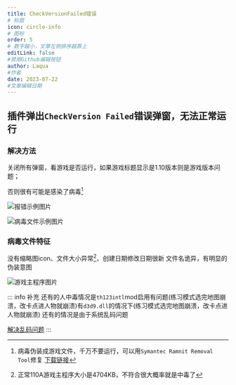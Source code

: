 ```yaml
---
title: CheckVersionFailed错误
# 标题
icon: circle-info
# 图标
order: 5
# 数字越小，文章左侧排序越靠上
editLink: false
#禁用Github编辑按钮
author: Laqua
#作者
date: 2023-07-22
#文章编辑日期
---
```



## **插件弹出```CheckVersion Failed```错误弹窗，无法正常运行**

### **解决方法**

关闭所有弹窗，看游戏是否运行，如果游戏标题显示是1.10版本则是游戏版本问题；

否则很有可能是感染了病毒[^first]

![报错示例图片](https://img.514.live/img/202307222228762.png)

![病毒文件示例图片](https://img.514.live/img/202307222228369.png)

### **病毒文件特征**

没有缩略图icon、文件大小异常[^second]、创建日期修改日期很新
文件名诡异，有明显的伪装意图

![游戏主程序图片](https://img.514.live/img/202307222229982.png)


::: info 补充
还有的人中毒情况是```th123intl```mod启用有问题(练习模式选完地图崩溃，改卡点进人物就崩溃)有```d3d9.dll```的情况下(练习模式选完地图崩溃，改卡点进人物就崩溃)
还有的情况是由于系统乱码问题


[解决乱码问题](CodeBug.md#解决方法)
:::





[^first]: 病毒伪装成游戏文件，千万不要运行，可以用```Symantec Ramnit Removal Tool```修复 [下载链接](https://pan.baidu.com/s/1D8d4eSvuIRnba0x3202aAQ?pwd=xukd)
[^second]: 正常110A游戏主程序大小是4704KB，不符合很大概率就是中毒了
